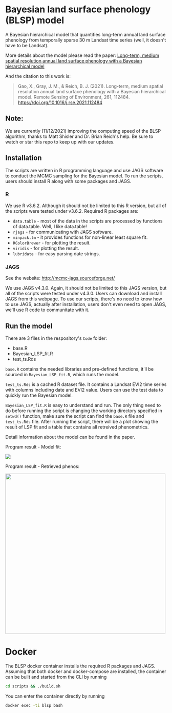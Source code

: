 # Bayesian land surface phenology (BLSP) model
A Bayesian hierarchical model that quantifies long-term annual land surface phenology from temporally sparse 30 m Landsat time series (well, it doesn't have to be Landsat).

More details about the model please read the paper: [Long-term, medium spatial resolution annual land surface phenology with a Bayesian hierarchical model](https://doi.org/10.1016/j.rse.2021.112484)

And the citation to this work is:
> Gao, X., Gray, J. M., & Reich, B. J. (2021). Long-term, medium spatial resolution annual land surface phenology with a Bayesian hierarchical model. Remote Sensing of Environment, 261, 112484. https://doi.org/10.1016/j.rse.2021.112484


## Note:
We are currently (11/12/2021) improving the computing speed of the BLSP algorithm, thanks to Matt Shisler and Dr. Brian Reich's help. Be sure to watch or star this repo to keep up with our updates.


## Installation
The scripts are written in R programming language and use JAGS software to conduct the MCMC sampling for the Bayesian model. To run the scripts, users should install R along with some packages and JAGS.

### R
We use R v3.6.2. Although it should not be limited to this R version, but all of the scripts were tested under v3.6.2.
Required R packages are:
* `data.table` - most of the data in the scripts are processed by functions of data.table. Well, I like data.table!
* `rjags` - for communicating with JAGS software.
* `minpack.lm` - it provides functions for non-linear least square fit.
* `RColorBrewer` - for plotting the result.
* `viridis` - for plotting the result.
* `lubridate` - for easy parsing date strings.

### JAGS
See the website: http://mcmc-jags.sourceforge.net/

We use JAGS v4.3.0. Again, it should not be limited to this JAGS version, but all of the scripts were tested under v4.3.0.
Users can download and install JAGS from this webpage. To use our scripts, there's no need to know how to use JAGS, actually after installation, users don't even need to open JAGS, we'll use R code to communitate with it.

## Run the model

There are 3 files in the respository's `Code` folder:
* base.R
* Bayesian_LSP_fit.R
* test_ts.Rds

`base.R` contains the needed libraries and pre-defined functions, it'll be sourced in `Bayesian_LSP_fit.R`, which runs the model.

`test_ts.Rds` is a cached R dataset file. It contains a Landsat EVI2 time series with columns including date and EVI2 value. Users can use the test data to quickly run the Bayesian model.

`Bayesian_LSP_fit.R` is easy to understand and run. The only thing need to do before running the script is changing the working directory specified in `setwd()` function, make sure the script can find the `base.R` file and `test_ts.Rds` file. After running the script, there will be a plot showing the result of LSP fit and a table that contains all retreived phenometrics.

Detail information about the model can be found in the paper.

Program result - Model fit:

![](img/model_fit_plot.png)

Program result - Retrieved phenos:

<img src="img/model_fit_phenos.png" alt="" width="500"/>


# Docker
The BLSP docker container installs the required R packages and JAGS.
Assuming that both docker and docker-compose are installed, the container can
be built and started from the CLI by running
```bash
cd scripts && ./build.sh
```
You can enter the container directly by running
```bash
docker exec -ti blsp bash
```

